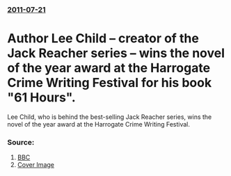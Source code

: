 ### [2011-07-21](/news/2011/07/21/index.md)

# Author Lee Child &ndash; creator of the Jack Reacher series &ndash; wins the novel of the year award at the Harrogate Crime Writing Festival for his book "61 Hours". 

Lee Child, who is behind the best-selling Jack Reacher series, wins the novel of the year award at the Harrogate Crime Writing Festival.


### Source:

1. [BBC](http://www.bbc.co.uk/news/entertainment-arts-14246226)
1. [Cover Image](http://ichef.bbci.co.uk/news/1024/media/images/54210000/jpg/_54210056_leechildaward.jpg)
